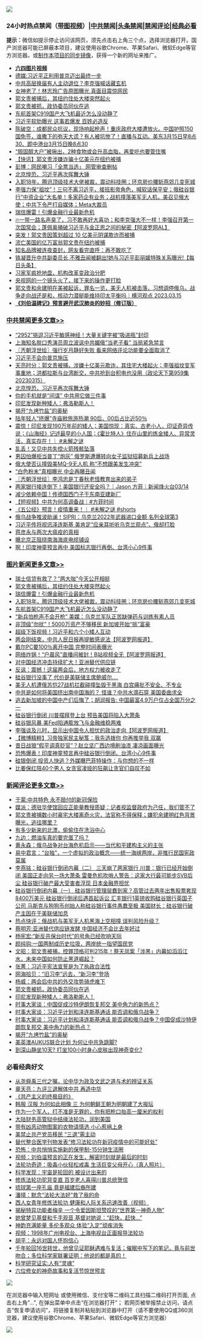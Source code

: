 ![](https://raw.githubusercontent.com/jsvpn/jsproxy/dev/64photo/fqnews-qr.jpg)

<div id="tt">
<h3>24小时热点禁闻（<a href="https://aaa.v2dns.tk/?QAjUl=BgRp5UNKRn&T5Vk=fPVH&Q59Ab=WxGE" target="_blank">带图视频</a>）|<a href="#%E4%B8%AD%E5%85%B1%E7%A6%81%E9%97%BB%E6%9B%B4%E5%A4%9A%E6%96%87%E7%AB%A0">中共禁闻</a>|<a href="#%E5%9B%BE%E7%89%87%E6%96%B0%E9%97%BB%E6%9B%B4%E5%A4%9A%E6%96%87%E7%AB%A0">头条禁闻</a>|<a href="#%E6%96%B0%E9%97%BB%E8%AF%84%E8%AE%BA%E6%9B%B4%E5%A4%9A%E6%96%87%E7%AB%A0">禁闻评论|<a href="#%E5%BF%85%E7%9C%8B%E7%BB%8F%E5%85%B8%E5%A5%BD%E6%96%87">经典必看</a></h3>
<div><b>提示：</b>微信如提示停止访问该网页，须先点击右上角三个点，选择浏览器打开。国产浏览器可能已屏蔽本项目，建议使用谷歌Chrome、苹果Safari、微软Edge等官方浏览器。或<a href="%E5%88%B6%E4%BD%9Cgit%E7%A6%81%E9%97%BB%E9%95%9C%E5%83%8F.md">制作本项目的同步镜像</a>，获得一个新的网址来推广。</div>
<ul>
<li><b><a href="http://d2.v2rss.gq/64.mp4" target="_blank">六四图片视频</a></b></li>
<li><a href="/cnnews/20230315/1860132.md">德媒:习近平正利用普京迈出最终一步</a></li>
<li><a href="/comments/20230315/1860209.md">中共高层换届有人主动退位？李克强喊话藏玄机</a></li>
<li><a href="/yule/20230315/1860163.md">女神老了！林志玲广告原图曝光 真面目震惊网民</a></li>
<li><a href="/topimagenews/20230316/1860398.md">郭文贵被捕后，其纽约住处大楼突然起火</a></li>
<li><a href="/comments/20230316/1860331.md">郭文贵被抓，政协委员同伙在逃</a></li>
<li><a href="/topimagenews/20230315/1860143.md">东航首架C919国产大飞机最近怎么没动静了</a></li>
<li><a href="/baitai/20230316/1860339.md">习近平软肋曝光 这事若爆发 百姓必造反</a></li>
<li><a href="/sohnews/20230315/1860207.md">陈破空：成都民众抗议，现场响起枪声！重庆政府大楼遭放火。中国护照150国免签，谁撒下的弥天大谎？有人被坑惨了！直播与互动。美东3月15日早8点30、即中港台3月15日晚8点30</a></li>
<li><a href="/health/20230315/1860160.md">“胆固醇大户”被揪出，2种食物或会升高血脂，再爱吃也要管住嘴</a></li>
<li><a href="/baitai/20230316/1860301.md">【快讯】郭文贵涉嫌诈骗十亿美元在纽约被捕</a></li>
<li><a href="/headline/20230315/1860174.md">彭博：网民嘲习「全票当选」 网管审查删帖</a></li>
<li><a href="/cbnews/20230316/1860355.md">北京惶恐，习近平再次挥舞大锤</a></li>
<li><a href="/topimagenews/20230315/1860222.md">入职18年，腾讯顶级技术大佬被裁，震动科技圈；环京房价腰斩燕郊几变死城</a></li>
<li><a href="/sohnews/20230315/1860119.md">李强力保“祖坟”！三句不离习近平，接班影帝角色，喊软话保平安；俄硅谷银行“中资企业”大名单！多家药企有业务；战机撞落美军无人机，美召见俄大使；中共下令严打自媒体；Meta大裁员</a></li>
<li><a href="/topimagenews/20230316/1860354.md">瑞信爆雷！引爆金融行业最新危机</a></li>
<li><a href="/sohnews/20230315/1860240.md">🔥一带一路名声臭了，习不敢再好大喜功；和李克强大不一样！李强召开第一次国常会；蓬佩奥捅破习近平与金正恩之间的秘密【阿波罗网AL】</a></li>
<li><a href="/ssgc/20230316/1860305.md">突发！郭文贵因策划超过 10 亿美元阴谋欺诈而被捕</a></li>
<li><a href="/headline/20230316/1860372.md">流亡美国的亿万富翁郭文贵在纽约被捕</a></li>
<li><a href="/cnnews/20230316/1860413.md">知名品牌被连夜查封，网友看完直呼：再不敢吃了</a></li>
<li><a href="/baitai/20230316/1860432.md">铁凝晋升中共副委员长,不雅丑闻被翻出!她与习近平彭丽媛特殊关系曝光!【每日头条】</a></li>
<li><a href="/cnnews/20230316/1860347.md">习家军疯抢地盘，机构改革变政治分肥</a></li>
<li><a href="/cnnews/20230316/1860346.md">央视网的一个镜头火了，接下来的操作更打脸</a></li>
<li><a href="/sohnews/20230316/1860369.md">郭文贵和余建明在美被起诉，罪名一览，美无人机被击落，习想调停俄乌，战争走向战还是和，核动力潜艇能维持印太平衡吗｜横河观点 2023.03.15</a></li>
<li><b><a href="/comments/20200207/1272816.md" target="_blank">《刘伯温碑记》预言避开武汉肺炎的妙招（修订版）</a></b></li>
</ul>
</div>

<div class="catlist">
<h3><a href="/cbnews/" target="_blank">中共禁闻</a><span><a href="/cbnews/" target="_blank" rel="nofollow">更多文章>></a></span></h3>
<ul>
<li><a href="/cbnews/20230316/1860550.md" target="_blank">“2952”挑逗习近平敏感神经！大量关键字被“吸进瓶”封印</a></li>
<li><a href="/cbnews/20230316/1860549.md" target="_blank">上海知名脱口秀演员周立波讽中共媚俄“当老子看” 当局紧急禁言</a></li>
<li><a href="/cbnews/20230316/1860522.md" target="_blank">〖兲朝浮世绘〗强行岁月静好失败 看来网络评论功能要全面取消了</a></li>
<li><a href="/cbnews/20230316/1860480.md" target="_blank">习近平不会向普京施压</a></li>
<li><a href="/cbnews/20230316/1860456.md" target="_blank">天亮时分：郭文贵被捕，涉嫌十亿美元欺诈，其住宅大楼起火；李强祖坟变军事重地；洪都拉斯与台湾断交，中共抢到台积电也没用（政论天下第959集 20230315）</a></li>
<li><a href="/cbnews/20230316/1860355.md" target="_blank">北京惶恐，习近平再次挥舞大锤</a></li>
<li><a href="/cbnews/20230316/1860308.md" target="_blank">你的手机就是“间谍” 中共用它做三件事</a></li>
<li><a href="/comments/20230315/1860294.md" target="_blank">印尼发现新种矮人：弗洛勒斯人！</a></li>
<li><a href="/comments/20230315/1860136.md" target="_blank">揭开“九烤竹盐”的奥秘</a></li>
<li><a href="/cbnews/20230315/1860231.md" target="_blank">陆年轻人“挤爆”寺庙掀旅游热潮 90后、00后占比近50％</a></li>
<li><a href="/comments/20230315/1860213.md" target="_blank">震惊！印尼发现190万年前的矮人；美国惊现：真实、古老小人，印证奇异传说；《山海经》记述最早的小人国；《霍比特人》住在山里的炼金矮人、异常灵活，真实存在！｜ #未解之谜</a></li>
<li><a href="/cbnews/20230315/1860133.md" target="_blank">乱丢！又见中共失控火箭残骸坠落</a></li>
<li><a href="/cbnews/20230315/1860115.md" target="_blank">男囚怕爆拒当普丁“炮灰” 俄罗斯遭爆转向女子监狱招募新兵上战场</a></li>
<li><a href="/cbnews/20230315/1860114.md" target="_blank">俄大使否认撞毁美MQ-9无人机 称“不想跟美发生冲突”</a></li>
<li><a href="/cbnews/20230315/1860106.md" target="_blank">“白色粉末”真相曝光 中企再曝丑闻</a></li>
<li><a href="/cbnews/20230315/1860081.md" target="_blank">〖兲朝浮世绘〗李鸿忠是丁春秋老怪教育出来的弟子</a></li>
<li><a href="/comments/20230315/1859983.md" target="_blank">两家银行接连倒下！美国银行还安全吗？｜Jason 方菲｜新闻烽火台03/14</a></li>
<li><a href="/cbnews/20230315/1859910.md" target="_blank">减少依赖中国！传德国西门子于东南亚建新厂</a></li>
<li><a href="/comments/20230315/1859871.md" target="_blank">【短视频】中共为何高调备战｜#方菲时间</a></li>
<li><a href="/comments/20230314/1859794.md" target="_blank">《五公经》预言！疫情重来！｜ #未解之谜 #shorts</a></li>
<li><a href="/cbnews/20230314/1859786.md" target="_blank">俄乌战争推波助澜！SIPRI：乌克兰2022年武器进口金额 名列全球第3</a></li>
<li><a href="/cbnews/20230314/1859785.md" target="_blank">习近平传将视讯泽连斯基 美肯定“应亲耳听听乌克兰观点”、俄却打脸</a></li>
<li><a href="/cbnews/20230314/1859778.md" target="_blank">蒋彦永与两次大瘟疫的真相</a></li>
<li><a href="/cbnews/20230314/1859696.md" target="_blank">曝北京正阻挠南海海底电缆铺设</a></li>
<li><a href="/cbnews/20230314/1859677.md" target="_blank">啊！印度神童预言再中 美国标志银行再倒、台湾小心9件事</a></li>

</ul>
</div>
<div class="catlist">
<h3><a href="/topimagenews/" target="_blank">图片新闻</a><span><a href="/topimagenews/" target="_blank" rel="nofollow">更多文章>></a></span></h3>
<ul>
<li><a href="/topimagenews/20230316/1860478.md" target="_blank">瑞士信贷有救了？“两大咖”今天公开相挺</a></li>
<li><a href="/topimagenews/20230316/1860398.md" target="_blank">郭文贵被捕后，其纽约住处大楼突然起火</a></li>
<li><a href="/topimagenews/20230316/1860354.md" target="_blank">瑞信爆雷！引爆金融行业最新危机</a></li>
<li><a href="/topimagenews/20230315/1860222.md" target="_blank">入职18年，腾讯顶级技术大佬被裁，震动科技圈；环京房价腰斩燕郊几变死城</a></li>
<li><a href="/topimagenews/20230315/1860143.md" target="_blank">东航首架C919国产大飞机最近怎么没动静了</a></li>
<li><a href="/topimagenews/20230315/1860142.md" target="_blank">“新兵怕枪声不会开枪” 美媒：乌克兰军队正苦缺弹药与训练有素人员</a></li>
<li><a href="/topimagenews/20230315/1860126.md" target="_blank">非顶级&#8221;勿扰&#8221;！5000万资产不够移民 新加坡开始“挑”富豪</a></li>
<li><a href="/topimagenews/20230315/1860071.md" target="_blank">超级下饭视频！习近平和六个小矮人互动</a></li>
<li><a href="/topimagenews/20230315/1860046.md" target="_blank">两会刚结束，中共人民日报再提敏感说法【阿波罗网报道】</a></li>
<li><a href="/topimagenews/20230315/1860015.md" target="_blank">戴尔PC要100％离开中国 完整时间表曝光</a></li>
<li><a href="/topimagenews/20230315/1859988.md" target="_blank">网络炸锅！“户晨风”直播间被封！B站视频全无【阿波罗网报道】</a></li>
<li><a href="/topimagenews/20230315/1859958.md" target="_blank">对中国经济冲击持续扩大！亚洲替代供应链</a></li>
<li><a href="/topimagenews/20230315/1859945.md" target="_blank">反讽：震撼！这届两会后，地方权力被收走了</a></li>
<li><a href="/topimagenews/20230315/1859899.md" target="_blank">硅谷银行没事了 代价是美联储主席鲍威尔&#8230;.</a></li>
<li><a href="/topimagenews/20230315/1859898.md" target="_blank">美无人机遭俄苏恺27战机拦截碰撞坠毁于黑海 白宫痛批不安全、不专业</a></li>
<li><a href="/topimagenews/20230315/1859897.md" target="_blank">中共是如何将美国挤出南中国海的？ 怪谁？中共水滴石穿 美国委曲求全</a></li>
<li><a href="/topimagenews/20230314/1859784.md" target="_blank">逃去新加坡的中国中产们后悔了；胡润报告: 中国最富4.9万户仅占全国万分之一</a></li>
<li><a href="/topimagenews/20230314/1859750.md" target="_blank">硅谷银行倒闭 川普摆拜登上台 预告美国将陷入大萧条</a></li>
<li><a href="/topimagenews/20230314/1859701.md" target="_blank">硅谷银风暴 美Fed陷通膨放飞与金融维稳两难</a></li>
<li><a href="/topimagenews/20230314/1859585.md" target="_blank">李强谈及儿时，显示出中国令人担忧的政治走向【阿波罗网报道】</a></li>
<li><a href="/topimagenews/20230314/1859571.md" target="_blank">【微博精粹】习帝独家民主秘笈：我先选拨你 你再推举我 双赢</a></li>
<li><a href="/topimagenews/20230313/1859363.md" target="_blank">昔日战狼“假平调真贬官”？赵立坚广西边境刷油漆 凄凉画面曝光</a></li>
<li><a href="/topimagenews/20230313/1859301.md" target="_blank">恐怖爆表！印度神童预言再中硅谷银行倒闭、台湾小心9件事</a></li>
<li><a href="/topimagenews/20230313/1859279.md" target="_blank">硅银倒闭 投资人快逃？外媒曝巴菲特操作：与你想的不一样</a></li>
<li><a href="/topimagenews/20230313/1859278.md" target="_blank">比姜保红陪40个男人 女贪官凌娅的狂飙让贪官们自叹不如</a></li>

</ul>
</div>
<div class="catlist">
<h3><a href="/comments/" target="_blank">新闻评论</a><span><a href="/comments/" target="_blank" rel="nofollow">更多文章>></a></span></h3>
<ul>
<li><a href="/comments/20230316/1860509.md" target="_blank">于蒙:中共特色 永不赔付的新冠保险</a></li>
<li><a href="/comments/20230316/1860508.md" target="_blank">媒派：德驻华使馆回应正能量教授质疑：记者视监督政府为己任，我们管不了</a></li>
<li><a href="/comments/20230316/1860506.md" target="_blank">郭文贵被捕数小时豪宅大楼离奇火灾，法官称不得保释；嫌犯余建明红色背景曝光，逃往哪里？</a></li>
<li><a href="/comments/20230316/1860500.md" target="_blank">有多少新来的北漂，偷偷住在洗浴中心</a></li>
<li><a href="/comments/20230316/1860499.md" target="_blank">九边：燃油车真的要完蛋了吗？</a></li>
<li><a href="/comments/20230316/1860488.md" target="_blank">黄永森：俄乌战争对台海危机启示——当代和平建构主义的主张</a></li>
<li><a href="/comments/20230316/1860487.md" target="_blank">易中君言：“台独”，一个虚拟的政治概念——统一海峡两岸，非推行民国宪政莫属</a></li>
<li><a href="/comments/20230316/1860473.md" target="_blank">李燕铭：硅谷银行倒闭内幕（二） 三天崩了两家银行 川普：银行已经开始倒闭 美国正走向另一场大萧条 雷曼危机吹哨人警告：这家大行最可能步SVB后尘 硅谷银行破产最大受害者浮现 日本金融界担忧</a></li>
<li><a href="/comments/20230316/1860433.md" target="_blank">硅谷银行倒闭内幕（一） 硅谷银行管理层蠢到家？高管过去两年出售股票套现8400万美元 硅谷银行倒闭后遇首起诉讼 汇丰银行1英镑收购硅谷银行英国子公司 马斯克与狗狗币创始人称硅谷银行事件愚蠢至极 美国财长：硅谷银行破产主因在于美联储加息</a></li>
<li><a href="/comments/20230316/1860428.md" target="_blank">热点快评：俄战机与美军无人机黑海上空相撞 误判风险升级？</a></li>
<li><a href="/comments/20230316/1860419.md" target="_blank">蔡明芳:亚洲替代供应链发酵 中国经济不会比去年好过</a></li>
<li><a href="/comments/20230316/1860418.md" target="_blank">杨宪宏:“新反共保台时代”的号角已经吹响天际</a></li>
<li><a href="/comments/20230316/1860417.md" target="_blank">颜纯钩:一国两制成历史垃圾，两岸统一指望国民党</a></li>
<li><a href="/comments/20230316/1860409.md" target="_blank">文昭：郭文贵被捕，控罪顶格可判215年！蔡天凤案「涉黑」内幕如滔滔江水，未来中国如何防止黑道崛起？</a></li>
<li><a href="/comments/20230316/1860403.md" target="_blank">张菁：习近平宪法宣誓是为了执政合法性</a></li>
<li><a href="/comments/20230316/1860402.md" target="_blank">网海拾贝：“旧习李”远去，“新习李”登场</a></li>
<li><a href="/comments/20230316/1860401.md" target="_blank">杨威：两会后中共的外交攻势骑虎难下</a></li>
<li><a href="/comments/20230316/1860331.md" target="_blank">郭文贵被抓，政协委员同伙在逃</a></li>
<li><a href="/comments/20230315/1860294.md" target="_blank">印尼发现新种矮人：弗洛勒斯人！</a></li>
<li><a href="/comments/20230315/1860290.md" target="_blank">时事大家谈：中国促成沙特伊朗恢复邦交 美中角力的新热点？</a></li>
<li><a href="/comments/20230315/1860288.md" target="_blank">时事大家谈：习近平计划和泽连斯基通话 能否调和俄乌战争？</a></li>
<li><a href="/comments/20230315/1860271.md" target="_blank">时事大家谈：习近平计划和泽连斯基通话 能否调和俄乌战争？中国促成沙特伊朗恢复邦交 美中角力的新热点？</a></li>
<li><a href="/comments/20230315/1860136.md" target="_blank">揭开“九烤竹盐”的奥秘</a></li>
<li><a href="/comments/20230315/1860227.md" target="_blank">美英澳AUKUS联合计划 为何让中共急跳脚?</a></li>
<li><a href="/comments/20230315/1860226.md" target="_blank">到深山静坐10天? 打坐100小时身心皮肤出现神奇变化?</a></li>

</ul>
</div>

<div class="catlist">
<h3>必看经典好文</h3>
<ul>
<li><a href="/tculture/20180501/935934.md" target="_blank">从尧舜禹三代之嘱，论中华为政及文武之道与术的辨证关系</a></li>
<li><a href="/comments/20131119/1029445.md" target="_blank">章天亮：九评三退解体中共 再造中华</a></li>
<li><a href="/bookwiki/20171120/858084.md" target="_blank">《共产主义的终极目的》</a></li>
<li><a href="/bannedvideo/20220328/1710971.md" target="_blank">韩服 汉服 为何如此相像 三 为何朝鲜王朝为明朝建了大报坛</a></li>
<li><a href="/comments/20221204/1819603.md" target="_blank">作为一个军人，打不准是无罪的，你有把枪口抬高一厘米的权利</a></li>
<li><a href="/cbnews/20220713/1757692.md" target="_blank">大陆财务高管狱中结缘法轮功，润到美国</a></li>
<li><a href="/lifebaike/20180811/984246.md" target="_blank">带有凶恶动物图案的衣物请慎选 小心惹祸上身</a></li>
<li><a href="/cbnews/20201004/1408019.md" target="_blank">美禁止共产党员移民 “三退”需主动</a></li>
<li><a href="/comments/20210720/1518906.md" target="_blank">替代整合医学刊物发表“修习法轮功在新冠疫情中的可能好处”</a></li>
<li><a href="/baitai/20200711/1359005.md" target="_blank">恐怖：中共悄悄实施新的保甲制-15分钟生活圈</a></li>
<li><a href="/comments/20200628/1351782.md" target="_blank">视频：刘伯温预言的正在发生，解密时刻就是最后的时刻</a></li>
<li><a href="/comments/20220506/1729215.md" target="_blank">法轮功奇迹：吸毒小伙轻松戒毒 生活巨变父母开心（真人照片）</a></li>
<li><a href="/comments/20230228/1854345.md" target="_blank">科学发现：宇宙是轮回的 被设计出来的</a></li>
<li><a href="/comments/20210720/1502969.md" target="_blank">修炼法轮功驼背变直 百岁老人喜得川普总统贺信</a></li>
<li><a href="/bannedvideo/20220418/1720873.md" target="_blank">琉球第一座孔庙 竟是福建后裔所建</a></li>
<li><a href="/comments/20210312/1502968.md" target="_blank">潘晴：默念“法轮大法好”救了我的命</a></li>
<li><a href="/comments/20220520/1735217.md" target="_blank">西人女青年修炼法轮功 健康和人际关系迅速改善（视频）</a></li>
<li><a href="/cnnews/20210317/1506463.md" target="_blank">揭秘特异功能者梅辛 一个令爱因斯坦赞叹的“世界第一神奇人物”</a></li>
<li><a href="/cnnews/20210420/1529760.md" target="_blank">她曾梦见基督和千手观音 基督对她说：“赶快，赶快…”</a></li>
<li><a href="/comments/20220408/1716562.md" target="_blank">神韵充满能量 多伦多观众 体验“入定”顽疾消失</a></li>
<li><a href="/topimagenews/20180331/921716.md" target="_blank">视频：1998年广州电视台、上海电视台正面报导法轮功</a></li>
<li><a href="/comments/20180624/961987.md" target="_blank">胡平：永远对国人怀抱信心</a></li>
<li><a href="/comments/20210827/1614424.md" target="_blank">千年轮回16世转世，他曾见证耶稣遇难与复活；催眠中写下的笔记，竟与前世吻合；多位科学家联署证明：他说的都是真的！</a></li>
<li><a href="/cnnews/20220202/1686894.md" target="_blank">科学研究证实:人有“灵魂”</a></li>
<li><a href="/tculture/20130420/118886.md" target="_blank">六位修女的神奇故事和复活节惊世预言</a></li>

</ul>
</div>

![](https://raw.githubusercontent.com/jsvpn/jsproxy/dev/64photo/fqnews-qr.jpg)

在浏览器中输入短网址 或使用微信、支付宝等二维码工具扫描二维码打开页面, 点击右上角"...", 在弹出菜单中点击“在浏览器打开”； 若网页被举报禁止访问，请点击“恢复申请访问”，将链接复制并粘贴到浏览器中打开（请不要使用QQ或360浏览器，建议使用谷歌Chrome、苹果Safari、微软Edge等官方浏览器）

![](https://raw.githubusercontent.com/jsvpn/jsproxy/dev/64photo/wx.jpg)